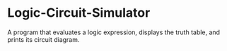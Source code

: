 # Logic-Circuit-Simulator
A program that evaluates a logic expression, displays the truth table, and prints its circuit diagram.
